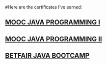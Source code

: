 


#Here are the certificates I’ve earned:

## [MOOC JAVA PROGRAMMING I](./certificate-java-programming-i.png)



## [MOOC JAVA PROGRAMMING II](./certificate-java-programming-ii.png)



## [BETFAIR JAVA BOOTCAMP](./Betfair-Java-Bootcamp.pdf)
